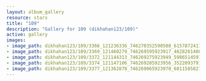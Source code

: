 ```yaml
---
layout: album_gallery
resource: stars
title: "109"
description: "Gallery for 109 (dikhahan123/109)"
active: gallery
images:
- image_path: dikhahan123/109/3366_121236336_746270352590508_6157872411011479816_n.jpg
- image_path: dikhahan123/109/3369_121460279_746269595923917_4628281408886749088_n.jpg
- image_path: dikhahan123/109/3372_121144313_746269275923949_5986514591484165678_n.jpg
- image_path: dikhahan123/109/3374_121147106_746269205923956_352209379103937937_n.jpg
- image_path: dikhahan123/109/3377_121362878_746269065923970_681158582746720819_n.jpg
---
```


